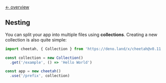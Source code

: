 [← overview](https://github.com/azurystudio/cheetah/blob/dev/guide/index.md)

## Nesting

You can split your app into multiple files using **collections**. Creating a new collection is also quite simple:

```ts
import cheetah, { Collection } from 'https://deno.land/x/cheetah@v0.11.0/mod.ts'

const collection = new Collection()
  .get('/example', () => 'Hello World')

const app = new cheetah()
  .use('/prefix', collection)
```
